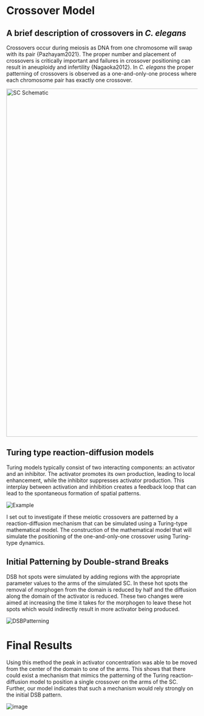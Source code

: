 # Crossover Model
 
## A brief description of crossovers in <i>C. elegans</i>

Crossovers occur during meiosis as DNA from one chromosome will swap with its pair {Pazhayam2021}. 
The proper number and placement of crossovers is critically important and failures in crossover positioning can result in aneuploidy and infertility {Nagaoka2012}. 
In <i>C. elegans</i> the proper patterning of crossovers is observed as a one-and-only-one process where each chromosome pair has exactly one crossover.

<img width="914" alt="SC Schematic" src="https://github.com/Shayne-Falco/Crossover-Model/assets/96263317/0633f761-89f2-4bcf-a9e8-6344522f1aea">


## Turing type reaction-diffusion models
Turing models typically consist of two interacting components: an activator and an inhibitor. 
The activator promotes its own production, leading to local enhancement, while the inhibitor suppresses  activator production. 
This interplay between activation and inhibition creates a feedback loop that can lead to the spontaneous formation of spatial patterns.

![Example](https://github.com/Shayne-Falco/Crossover-Model/assets/96263317/e16da31d-361f-464f-9e2b-1358e2acdb81)


I set out to investigate if these meiotic crossovers are patterned by a reaction-diffusion mechanism that can be simulated using a Turing-type mathematical model. 
The construction of the mathematical model that will simulate the positioning of the one-and-only-one crossover using Turing-type dynamics.

## Initial Patterning by Double-strand Breaks

DSB hot spots were simulated by adding regions with the appropriate parameter values to the arms of the simulated SC. 
In these hot spots the removal of morphogen from the domain is reduced by half and the diffusion along the domain of the activator is reduced. 
These two changes were aimed at increasing the time it takes for the morphogen to leave these hot spots which would indirectly result in more activator being produced. 

![DSBPatterning](https://github.com/Shayne-Falco/Crossover-Model/assets/96263317/9796d76d-c655-4f4f-8079-f40445e14a0d)

# Final Results

Using this method the peak in activator concentration was able to be moved from the center of the domain to one of the arms. 
This shows that there could exist a mechanism that mimics the patterning of the Turing reaction-diffusion model to position a single crossover on the arms of the SC. 
Further, our model indicates that such a mechanism would rely strongly on the initial DSB pattern.

![image](https://github.com/Shayne-Falco/Crossover-Model/assets/96263317/5fd19cf5-ec45-49b7-8b89-442b15f54bb8)
